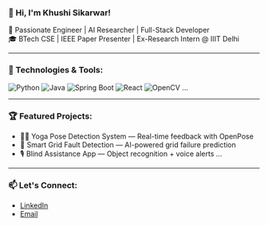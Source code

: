 ### 👋 Hi, I'm Khushi Sikarwar!
🚀 Passionate Engineer | AI Researcher | Full-Stack Developer  
🎓 BTech CSE | IEEE Paper Presenter | Ex-Research Intern @ IIIT Delhi

---

### 🔧 Technologies & Tools:
![Python](https://img.shields.io/badge/Python-3776AB?style=flat&logo=python&logoColor=white)
![Java](https://img.shields.io/badge/Java-ED8B00?style=flat&logo=java&logoColor=white)
![Spring Boot](https://img.shields.io/badge/Spring_Boot-6DB33F?style=flat&logo=spring-boot)
![React](https://img.shields.io/badge/React-61DAFB?style=flat&logo=react&logoColor=white)
![OpenCV](https://img.shields.io/badge/OpenCV-5C3EE8?style=flat&logo=opencv&logoColor=white)
...

---

### 🏆 Featured Projects:
- 🧘‍♀️ Yoga Pose Detection System — Real-time feedback with OpenPose
- 🔌 Smart Grid Fault Detection — AI-powered grid failure prediction
- 🎙️ Blind Assistance App — Object recognition + voice alerts
... 

---

### 📫 Let's Connect:
- [LinkedIn](https://linkedin.com/in/khushi-sikarwar-tech)
- [Email](mailto:khushisikarwar2303@gmail.com)
